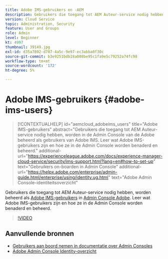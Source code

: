 ```yaml
---
title: Adobe IMS-gebruikers en -AEM
description: Gebruikers die toegang tot AEM Auteur-service nodig hebben, worden in de Admin Console van de Adobe beheerd als gebruikers van Adobe IMS. Leer wat Adobe IMS-gebruikers zijn en hoe ze in de Admin Console worden benaderd en beheerd.
version: Cloud Service
topic: Administration, Security
feature: User and Groups
role: Admin
level: Beginner
kt: 4997
thumbnail: 39149.jpg
exl-id: d35a7892-d707-4a5c-9e97-ec3abba0f30c
source-git-commit: b3e9251bdb18a008be95c1fa9e5c79252a74fc98
workflow-type: tm+mt
source-wordcount: '172'
ht-degree: 5%

---
```


# Adobe IMS-gebruikers {#adobe-ims-users}

>[!CONTEXTUALHELP]
>id="aemcloud_adobeims_users"
>title="Adobe IMS-gebruikers"
>abstract="Gebruikers die toegang tot AEM Auteur-service nodig hebben, worden in de Admin Console van de Adobe beheerd als gebruikers van Adobe IMS. Leer wat Adobe IMS-gebruikers zijn en hoe ze in de Admin Console worden benaderd en beheerd."
>additional-url="https://experienceleague.adobe.com/docs/experience-manager-cloud-service/security/ims-support.html?lang=en#how-to-set-up" text="Gebruikers on-boarden in Admin Console"
>additional-url="https://helpx.adobe.com/enterprise/admin-guide.html/enterprise/using/identity.ug.html" text="Adobe Admin Console-identiteitsoverzicht"

Gebruikers die toegang tot AEM Auteur-service nodig hebben, worden beheerd als [Adobe IMS-gebruikers](https://helpx.adobe.com/nl/enterprise/using/set-up-identity.html) in [Admin Console Adobe](https://adminconsole.adobe.com). Leer wat Adobe IMS-gebruikers zijn en hoe ze in de Admin Console worden benaderd en beheerd.

>[!VIDEO](https://video.tv.adobe.com/v/39149?quality=12&learn=on)

## Aanvullende bronnen

+ [Gebruikers aan boord nemen in documentatie over Admin Consoles](https://experienceleague.adobe.com/docs/experience-manager-cloud-service/security/ims-support.html#onboarding-users-in-admin-console)
+ [Adobe Admin Console Identity-overzicht](https://helpx.adobe.com/enterprise/using/identity.html)
